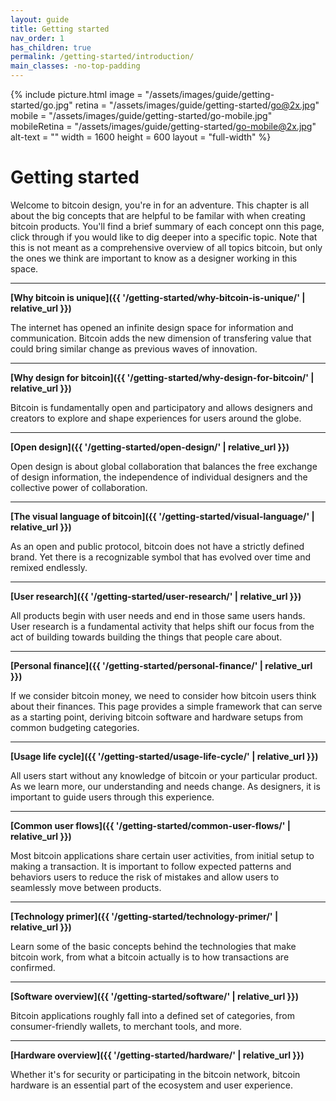 ```yaml
---
layout: guide
title: Getting started
nav_order: 1
has_children: true
permalink: /getting-started/introduction/
main_classes: -no-top-padding
---
```


<!--

Introduction to the guide

Why it exists
What's in it
How to use it
How to contribute

-->

{% include picture.html
   image = "/assets/images/guide/getting-started/go.jpg"
   retina = "/assets/images/guide/getting-started/go@2x.jpg"
   mobile = "/assets/images/guide/getting-started/go-mobile.jpg"
   mobileRetina = "/assets/images/guide/getting-started/go-mobile@2x.jpg"
   alt-text = ""
   width = 1600
   height = 600
   layout = "full-width"
%}

# Getting started

Welcome to bitcoin design, you're in for an adventure. This chapter is all about the big concepts that are helpful to be familar with when creating bitcoin products. You'll find a brief summary of each concept onn this page, click through if you would like to dig deeper into a specific topic. Note that this is not meant as a comprehensive overview of all topics bitcoin, but only the ones we think are important to know as a designer working in this space.

---

**[Why bitcoin is unique]({{ '/getting-started/why-bitcoin-is-unique/' | relative_url }})**

The internet has opened an infinite design space for information and communication. Bitcoin adds the new dimension of transfering value that could bring similar change as previous waves of innovation.

---

**[Why design for bitcoin]({{ '/getting-started/why-design-for-bitcoin/' | relative_url }})**

Bitcoin is fundamentally open and participatory and allows designers and creators to explore and shape experiences for users around the globe.

---

**[Open design]({{ '/getting-started/open-design/' | relative_url }})**

Open design is about global collaboration that balances the free exchange of design information, the independence of individual designers and the collective power of collaboration.

---

**[The visual language of bitcoin]({{ '/getting-started/visual-language/' | relative_url }})**

As an open and public protocol, bitcoin does not have a strictly defined brand. Yet there is a recognizable symbol that has evolved over time and remixed endlessly.

---

**[User research]({{ '/getting-started/user-research/' | relative_url }})**

All products begin with user needs and end in those same users hands. User research is a fundamental activity that helps shift our focus from the act of building towards building the things that people care about.

---

**[Personal finance]({{ '/getting-started/personal-finance/' | relative_url }})**

If we consider bitcoin money, we need to consider how bitcoin users think about their finances. This page provides a simple framework that can serve as a starting point, deriving bitcoin software and hardware setups from common budgeting categories.

---

**[Usage life cycle]({{ '/getting-started/usage-life-cycle/' | relative_url }})**

All users start without any knowledge of bitcoin or your particular product. As we learn more, our understanding and needs change. As designers, it is important to guide users through this experience.

---

**[Common user flows]({{ '/getting-started/common-user-flows/' | relative_url }})**

Most bitcoin applications share certain user activities, from initial setup to making a transaction. It is important to follow expected patterns and behaviors users to reduce the risk of mistakes and allow users to seamlessly move between products.

---

**[Technology primer]({{ '/getting-started/technology-primer/' | relative_url }})**

Learn some of the basic concepts behind the technologies that make bitcoin work, from what a bitcoin actually is to how transactions are confirmed.

---

**[Software overview]({{ '/getting-started/software/' | relative_url }})**

Bitcoin applications roughly fall into a defined set of categories, from consumer-friendly wallets, to merchant tools, and more.

---

**[Hardware overview]({{ '/getting-started/hardware/' | relative_url }})**

Whether it's for security or participating in the bitcoin network, bitcoin hardware is an essential part of the ecosystem and user experience.
